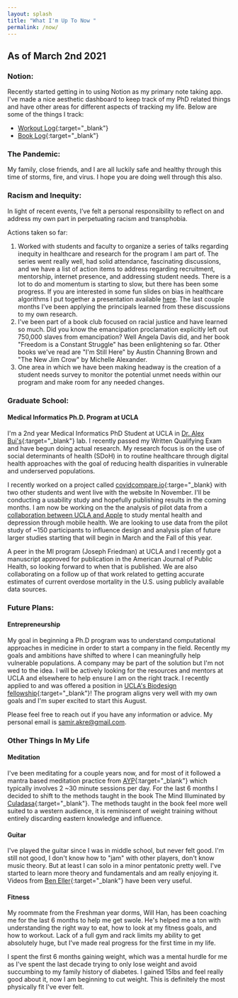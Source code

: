 ```yaml
---
layout: splash
title: "What I'm Up To Now "
permalink: /now/
---
```

## As of March 2nd 2021

### Notion:
Recently started getting in to using Notion as my primary note taking app. I've made a nice aesthetic dashboard to keep track of my PhD related things and have other areas for different aspects of tracking my life. Below are some of the things I track:

-  [Workout Log](https://www.notion.so/4aa8fdac50de4845b4e698e515a4c787?v=62a5a51c78d14eea85dd990c27c04280){:target="_blank"}
-  [Book Log](https://www.notion.so/415f577104a04a6f914d5cb6304a5ab8?v=a2663f82bbb54e1cb219923409bc0511){:target="_blank"}

### The Pandemic:
My family, close friends, and I are all luckily safe and healthy through this time of storms, fire, and virus. I hope you are doing well through this also. 

### Racism and Inequity:
In light of recent events, I’ve felt a personal responsibility to reflect on and address my own part in perpetuating racism and transphobia. 

Actions taken so far:
1. Worked with students and faculty to organize a series of talks regarding inequity in healthcare and research for the program I am part of. The series went really well, had solid attendance, fascinating discussions, and we have a list of action items to address regarding recruitment, mentorship, internet presence, and addressing student needs. There is a lot to do and momentum is starting to slow, but there has been some progress. If you are interested in some fun slides on bias in healthcare algorithms I put together a presentation available [here](/assets/presentations/Bias-in-Healthcare-Algorithms.pdf). The last couple months I've been applying the principals learned from these discussions to my own research.
2. I've been part of a book club focused on racial justice and have learned so much. Did you know the emancipation proclamation explicitly left out 750,000 slaves from emancipation? Well Angela Davis did, and her book "Freedom is a Constant Struggle" has been enlightening so far. Other books we've read are "I'm Still Here" by Austin Channing Brown and "The New Jim Crow" by Michelle Alexander. 
3. One area in which we have been making headway is the creation of a student needs survey to monitor the potential unmet needs within our program and make room for any needed changes.


### Graduate School:
#### Medical Informatics Ph.D. Program at UCLA
I'm a 2nd year Medical Informatics PhD Student at UCLA in [Dr. Alex Bui's](https://www.mii.ucla.edu/people/buia/){:target="_blank"} lab. I recently passed my Written Qualifying Exam and have begun doing actual research. My research focus is on the use of social determinants of health (SDoH) in to routine healthcare through digital health approaches with the goal of reducing health disparities in vulnerable and underserved populations.

I recently worked on a project called [covidcompare.io](https://www.covidcompare.io){:targe="_blank} with two other students and went live with the website In November. I'll be conducting a usability study and hopefully publishing results in the coming months. I am now be working on the the analysis of pilot data from a [collaboration between UCLA and Apple](https://www.engadget.com/apple-ucla-depression-study-225118236.html) to study mental health and depression through mobile health. We are looking to use data from the pilot study of ~150 participants to influence design and analysis plan of future larger studies starting that will begin in March and the Fall of this year.

A peer in the MI program (Joseph Friedman) at UCLA and I recently got a manuscript approved for publication in the American Journal of Public Health, so looking forward to when that is published. We are also collaborating on a follow up of that work related to getting accurate estimates of current overdose mortality in the U.S. using publicly available data sources.

### Future Plans:  
#### Entrepreneurship
My goal in beginning a Ph.D program was to understand computational approaches in medicine in order to start a company in the field. Recently my goals and ambitions have shifted to where I can meaningfully help vulnerable populations. A company may be part of the solution but I'm not wed to the idea. I will be actively looking for the resources and mentors at UCLA and elsewhere to help ensure I am on the right track. I recently applied to and was offered a position in [UCLA's Biodesign fellowship](https://biodesign.ucla.edu/){:target="_blank"}! The program aligns very well with my own goals and I'm super excited to start this August.

Please feel free to reach out if you have any information or advice. My personal email is samir.akre@gmail.com.

### Other Things In My Life
#### Meditation
I've been meditating for a couple years now, and for most of it followed a mantra based meditation practice from [AYP](https://www.aypsite.org/index.html){:target="_blank"} which typically involves 2 ~30 minute sessions per day. For the last 6 months I decided to shift to the methods taught in the book The Mind Illuminated by [Culadasa](http://culadasa.com/about/){:target="_blank"}. The methods taught in the book feel more well suited to a western audience, it is reminiscent of weight training without entirely discarding eastern knowledge and influence.

#### Guitar
I've played the guitar since I was in middle school, but never felt good. I'm still not good, I don't know how to "jam" with other players, don't know music theory. But at least I can solo in a minor pentatonic pretty well. I've started to learn more theory and fundamentals and am really enjoying it. Videos from [Ben Eller](https://www.youtube.com/user/BenEllerGuitars){:target="_blank"} have been very useful. 

#### Fitness
My roommate from the Freshman year dorms, Will Han, has been coaching me for the last 6 months to help me get swole.
He's helped me a ton with understanding the right way to eat, how to look at my fitness goals, and how to workout. Lack of a full gym and rack limits my ability to get absolutely huge, but I've made real progress for the first time in my life. 

I spent the first 6 months gaining weight, which was a mental hurdle for me as I've spent the last decade trying to only lose weight and avoid succumbing to my family history of diabetes. I gained 15lbs and feel really good about it, now I am beginning to cut weight. This is definitely the most physically fit I've ever felt.

